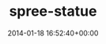 ---
title:		"spree-statue"
type:		"photos"
mediatype:		"upload"
description:		"TBC"
date:		"2014-01-18 16:52:40+00:00"
album:		"city"
filename:		"spree-statue.md"
series:		""
cl_public_id:		"city/spree-statue"
cl_version:		1497000413
format:		"tiff"
bytes:		6770640
width:		2560
height:		1440
colours:
- "#C9D7EB"
- "#6E7D4C"
- "#667766"
- "#39423F"
- "#CADDED"
- "#727A63"
- "#5B7D56"
- "#507A5E"
- "#6A797D"
- "#7C808F"
- "#4D7566"
- "#4E6A7A"
- "#2C3A40"
- "#3F4037"
- "#73794B"
- "#424A30"
- "#32353C"
- "#566680"
- "#282F3A"
- "#334531"
- "#847E78"
exposure_mode:		"Auto"
program:		"Program AE"
aperture:		"2.8"
focal_length:		"70.0 mm"
iso:		"400"
shutter_speed:		"1/125"
metering:		"Multi-segment"
flash:		"Off, Did not fire"
white_balance:		"Custom"
colour_temp:		"4350"
has_crop:		"false"
orientation:		"Horizontal (normal)"
camera_model:		"NIKON D800"
lens_info:		"70-200mm f/2.8"
artist:		"No artist info"
x_resolution:		"300"
y_resolution:		"300"
---